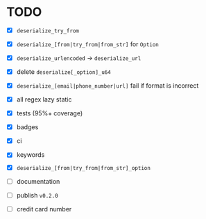 # TODO

* [x] `deserialize_try_from`

* [x] `deserialize_[from|try_from|from_str]` for `Option`

* [x] `deserialize_urlencoded` -> `deserialize_url`

* [x] delete `deserialize[_option]_u64`

* [x] `deserialize_[email|phone_number|url]` fail if format is
  incorrect

* [x] all regex lazy static

* [x] tests (95%+ coverage)

* [x] badges

* [x] ci

* [x] keywords

* [x] `deserialize_[from|try_from|from_str]_option`

* [ ] documentation

* [ ] publish `v0.2.0`

* [ ] credit card number
